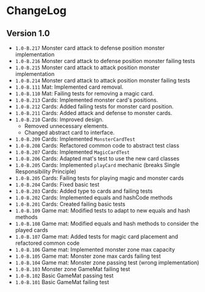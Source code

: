 # ChangeLog

## Version 1.0

- ``1.0-B.217`` Monster card attack to defense position monster implementation
- ``1.0-B.216`` Monster card attack to defense position monster failing tests
- ``1.0-B.215`` Monster card attack to attack position monster implementation
- ``1.0-B.214`` Monster card attack to attack position monster failing tests
- ``1.0-B.111`` Mat: Implemented card removal.
- ``1.0-B.110`` Mat: Failing tests for removing a magic card. 
- ``1.0-B.213`` Cards: Implemented monster card's positions.
- ``1.0-B.212`` Cards: Added failing tests for monster card position.
- ``1.0-B.211`` Cards: Added attack and defense to monster cards.
- ``1.0-B.210`` Cards: Improved design.
    - Removed unnecessary elements.
    - Changed abstract card to interface.          
- ``1.0-B.209`` Cards: Implemented ``MonsterCardTest``
- ``1.0-B.208`` Cards: Refactored common code to abstract test class
- ``1.0-B.207`` Cards: Implemented ``MagicCardTest``
- ``1.0-B.206`` Cards: Adapted mat's test to use the new card classes
- ``1.0-B.205`` Cards: Implemented ``playCard`` mechanic (breaks Single Responsibility
    Principle)
- ``1.0-B.205`` Cards: Failing tests for playing magic and monster cards
- ``1.0-B.204`` Cards: Fixed basic test
- ``1.0-B.203`` Cards: Added type to cards and failing tests
- ``1.0-B.202`` Cards: Implemented equals and hashCode methods
- ``1.0-B.201`` Cards: Created failing basic tests
- ``1.0-B.109`` Game mat: Modified tests to adapt to new equals and hash methods
- ``1.0-B.108`` Game mat: Modified equals and hash methods to consider the played cards
- ``1.0-B.107`` Game mat: Added tests for magic card placement and refactored common code
- ``1.0-B.106`` Game mat: Implemented monster zone max capacity
- ``1.0-B.105`` Game mat: Monster zone max cards failing test 
- ``1.0-B.104`` Game mat: Monster zone passing test (wrong implementation) 
- ``1.0-B.103`` Monster zone GameMat failing test
- ``1.0-B.102`` Basic GameMat passing test
- ``1.0-B.101`` Basic GameMat failing test